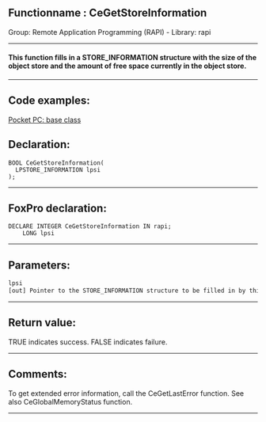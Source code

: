 <link rel="stylesheet" type="text/css" href="../../css/win32api.css">  
<link rel="stylesheet" href="https://cdnjs.cloudflare.com/ajax/libs/font-awesome/4.7.0/css/font-awesome.min.css">

## Functionname : CeGetStoreInformation
Group: Remote Application Programming (RAPI) - Library: rapi    
***  


#### This function fills in a STORE_INFORMATION structure with the size of the object store and the amount of free space currently in the object store. 
***  


## Code examples:
[Pocket PC: base class](../../samples/sample_440.md)  

## Declaration:
```foxpro  
BOOL CeGetStoreInformation(
  LPSTORE_INFORMATION lpsi
);  
```  
***  


## FoxPro declaration:
```foxpro  
DECLARE INTEGER CeGetStoreInformation IN rapi;
	LONG lpsi  
```  
***  


## Parameters:
```txt  
lpsi
[out] Pointer to the STORE_INFORMATION structure to be filled in by this function.  
```  
***  


## Return value:
TRUE indicates success. FALSE indicates failure.  
***  


## Comments:
To get extended error information, call the CeGetLastError function. See also CeGlobalMemoryStatus function.  
  
***  

